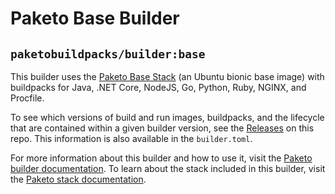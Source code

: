 # Paketo Base Builder

## `paketobuildpacks/builder:base`

This builder uses the [Paketo Base
Stack](https://github.com/paketo-buildpacks/base-stack-release) (an Ubuntu
bionic base image) with buildpacks for Java, .NET Core, NodeJS, Go, Python,
Ruby, NGINX, and Procfile.

To see which versions of build and run images, buildpacks, and the lifecycle
that are contained within a given builder version, see the
[Releases](https://github.com/paketo-buildpacks/base-builder/releases) on this
repo. This information is also available in the `builder.toml`.

For more information about this builder and how to use it, visit the [Paketo
builder documentation](https://paketo.io/docs/builders/).  To learn about the
stack included in this builder, visit the [Paketo stack
documentation](https://paketo.io/docs/stacks/).
